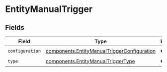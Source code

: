 # EntityManualTrigger


## Fields

| Field                                                                                                      | Type                                                                                                       | Required                                                                                                   | Description                                                                                                |
| ---------------------------------------------------------------------------------------------------------- | ---------------------------------------------------------------------------------------------------------- | ---------------------------------------------------------------------------------------------------------- | ---------------------------------------------------------------------------------------------------------- |
| `configuration`                                                                                            | [components.EntityManualTriggerConfiguration](../../models/components/entitymanualtriggerconfiguration.md) | :heavy_check_mark:                                                                                         | N/A                                                                                                        |
| `type`                                                                                                     | [components.EntityManualTriggerType](../../models/components/entitymanualtriggertype.md)                   | :heavy_check_mark:                                                                                         | N/A                                                                                                        |